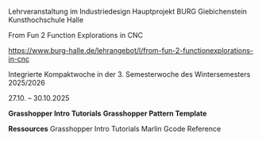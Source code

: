 
Lehrveranstaltung im Industriedesign Hauptprojekt BURG Giebichenstein Kunsthochschule Halle

From Fun 2 Function Explorations in CNC

https://www.burg-halle.de/lehrangebot/l/from-fun-2-functionexplorations-in-cnc

Integrierte Kompaktwoche in der 3. Semesterwoche des Wintersemesters 2025/2026

27.10. – 30.10.2025

**Grasshopper Intro Tutorials**
**Grasshopper Pattern Template**

**Ressources**
Grasshopper Intro  Tutorials 
Marlin Gcode Reference 

